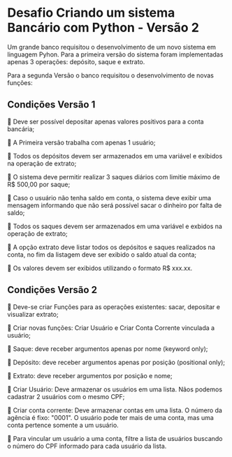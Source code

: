 # Desafio Criando um sistema Bancário com Python - Versão 2

Um grande banco requisitou o desenvolvimento de um novo sistema em linguagem Pyhon. Para a primeira versão do sistema foram implementadas apenas 3 operações: depósito, saque e extrato. 

Para a segunda Versão o banco requisitou o desenvolvimento de novas funções:

## Condições Versão 1

📌 Deve ser possível depositar apenas valores positivos para a conta bancária;

📌 A Primeira versão trabalha com apenas 1 usuário;

📌 Todos os depósitos devem ser armazenados em uma variável e exibidos na operação de extrato;
    
📌 O sistema deve permitir realizar 3 saques diários com limitie máximo de R$ 500,00 por saque; 
    
📌 Caso o usuário não tenha saldo em conta, o sistema deve exibir uma mensagem informando que não será possível sacar o dinheiro por falta de saldo;

📌 Todos os saques devem ser armazenados em uma variável e exbidos na operação de extrato;

 📌 A opção extrato deve listar todos os depósitos e saques realizados na conta, no fim da listagem deve ser exibido o saldo atual da conta;
    
📌 Os valores devem ser exibidos utilizando o formato R$ xxx.xx.

## Condições Versão 2

📌 Deve-se criar Funções para as operações existentes: sacar, depositar e visualizar extrato;

📌 Criar novas funções: Criar Usuário e Criar Conta Corrente vinculada a usuário;

📌 Saque: deve receber argumentos apenas por nome (keyword only);

📌 Depósito: deve receber argumentos apenas por posição (positional only);

📌 Extrato: deve receber argumentos por posição e nome;

📌 Criar Usuário: Deve armazenar os usuários em uma lista. Nãos podemos cadastrar 2 usuários com o mesmo CPF;

📌 Criar conta corrente: Deve armazenar contas em uma lista. O número da agência é fixo: "0001". O usuário pode ter mais de uma conta, mas uma conta pertence somente a um usuário. 

📌 Para vincular um usuário a uma conta, filtre a lista de usuários buscando o número do CPF informado para cada usuário da lista. 
  
